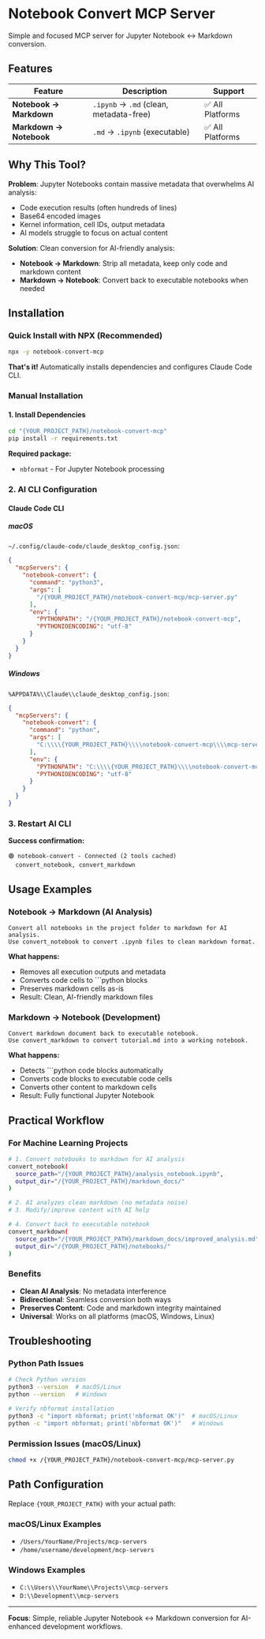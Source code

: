 # Notebook Convert MCP Server

Simple and focused MCP server for Jupyter Notebook ↔ Markdown conversion.

## Features

| Feature | Description | Support |
|---------|-------------|---------|
| **Notebook → Markdown** | `.ipynb` → `.md` (clean, metadata-free) | ✅ All Platforms |
| **Markdown → Notebook** | `.md` → `.ipynb` (executable) | ✅ All Platforms |

## Why This Tool?

**Problem**: Jupyter Notebooks contain massive metadata that overwhelms AI analysis:
- Code execution results (often hundreds of lines)
- Base64 encoded images 
- Kernel information, cell IDs, output metadata
- AI models struggle to focus on actual content

**Solution**: Clean conversion for AI-friendly analysis:
- **Notebook → Markdown**: Strip all metadata, keep only code and markdown content
- **Markdown → Notebook**: Convert back to executable notebooks when needed

## Installation

### Quick Install with NPX (Recommended)

```bash
npx -y notebook-convert-mcp
```

**That's it!** Automatically installs dependencies and configures Claude Code CLI.

### Manual Installation

#### 1. Install Dependencies

```bash
cd "{YOUR_PROJECT_PATH}/notebook-convert-mcp"
pip install -r requirements.txt
```

**Required package:**
- `nbformat` - For Jupyter Notebook processing

### 2. AI CLI Configuration

#### Claude Code CLI

##### macOS
`~/.config/claude-code/claude_desktop_config.json`:
```json
{
  "mcpServers": {
    "notebook-convert": {
      "command": "python3",
      "args": [
        "/{YOUR_PROJECT_PATH}/notebook-convert-mcp/mcp-server.py"
      ],
      "env": {
        "PYTHONPATH": "/{YOUR_PROJECT_PATH}/notebook-convert-mcp",
        "PYTHONIOENCODING": "utf-8"
      }
    }
  }
}
```

##### Windows
`%APPDATA%\\Claude\\claude_desktop_config.json`:
```json
{
  "mcpServers": {
    "notebook-convert": {
      "command": "python",
      "args": [
        "C:\\\\{YOUR_PROJECT_PATH}\\\\notebook-convert-mcp\\\\mcp-server.py"
      ],
      "env": {
        "PYTHONPATH": "C:\\\\{YOUR_PROJECT_PATH}\\\\notebook-convert-mcp",
        "PYTHONIOENCODING": "utf-8"
      }
    }
  }
}
```

### 3. Restart AI CLI

**Success confirmation:**
```
🟢 notebook-convert - Connected (2 tools cached)
  convert_notebook, convert_markdown
```

## Usage Examples

### Notebook → Markdown (AI Analysis)
```
Convert all notebooks in the project folder to markdown for AI analysis.
Use convert_notebook to convert .ipynb files to clean markdown format.
```

**What happens:**
- Removes all execution outputs and metadata
- Converts code cells to ```python blocks
- Preserves markdown cells as-is
- Result: Clean, AI-friendly markdown files

### Markdown → Notebook (Development)
```
Convert markdown document back to executable notebook.
Use convert_markdown to convert tutorial.md into a working notebook.
```

**What happens:**
- Detects ```python code blocks automatically
- Converts code blocks to executable code cells
- Converts other content to markdown cells
- Result: Fully functional Jupyter Notebook

## Practical Workflow

### For Machine Learning Projects
```bash
# 1. Convert notebooks to markdown for AI analysis
convert_notebook(
  source_path="/{YOUR_PROJECT_PATH}/analysis_notebook.ipynb",
  output_dir="/{YOUR_PROJECT_PATH}/markdown_docs/"
)

# 2. AI analyzes clean markdown (no metadata noise)
# 3. Modify/improve content with AI help

# 4. Convert back to executable notebook
convert_markdown(
  source_path="/{YOUR_PROJECT_PATH}/markdown_docs/improved_analysis.md", 
  output_dir="/{YOUR_PROJECT_PATH}/notebooks/"
)
```

### Benefits
- **Clean AI Analysis**: No metadata interference
- **Bidirectional**: Seamless conversion both ways  
- **Preserves Content**: Code and markdown integrity maintained
- **Universal**: Works on all platforms (macOS, Windows, Linux)

## Troubleshooting

### Python Path Issues
```bash
# Check Python version
python3 --version  # macOS/Linux
python --version   # Windows

# Verify nbformat installation
python3 -c "import nbformat; print('nbformat OK')"  # macOS/Linux
python -c "import nbformat; print('nbformat OK')"   # Windows
```

### Permission Issues (macOS/Linux)
```bash
chmod +x /{YOUR_PROJECT_PATH}/notebook-convert-mcp/mcp-server.py
```

## Path Configuration

Replace `{YOUR_PROJECT_PATH}` with your actual path:

### macOS/Linux Examples
- `/Users/YourName/Projects/mcp-servers`
- `/home/username/development/mcp-servers`

### Windows Examples  
- `C:\\Users\\YourName\\Projects\\mcp-servers`
- `D:\\Development\\mcp-servers`

---

**Focus**: Simple, reliable Jupyter Notebook ↔ Markdown conversion for AI-enhanced development workflows.